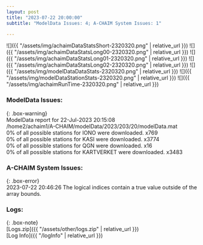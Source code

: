 ```yaml
---
layout: post
title: "2023-07-22 20:00:00"
subtitle: "ModelData Issues: 4; A-CHAIM System Issues: 1"

---
```


![]({{ "/assets/img/achaimDataStatsShort-2320320.png" | relative_url }})
![]({{ "/assets/img/achaimDataStatsLong00-2320320.png" | relative_url }})
![]({{ "/assets/img/achaimDataStatsLong01-2320320.png" | relative_url }})
![]({{ "/assets/img/achaimDataStatsLong02-2320320.png" | relative_url }})
![]({{ "/assets/img/modelDataDataStats-2320320.png" | relative_url }})
![]({{ "/assets/img/modelDataStationStats-2320320.png" | relative_url }})
![]({{ "/assets/img/achaimRunTime-2320320.png" | relative_url }})


### ModelData Issues:  
  
{: .box-warning}  
 ModelData report for 22-Jul-2023 20:15:08   
 /home2/achaim1/A-CHAIM/modelData/2023/203/20/modelData.mat   
 0% of all possible stations for IONO were downloaded. x769   
 0% of all possible stations for KASI were downloaded. x3774   
 0% of all possible stations for QGN were downloaded. x16   
 0% of all possible stations for KARTVERKET were downloaded. x3483   
  
### A-CHAIM System Issues:  
  
{: .box-error}  
2023-07-22 20:46:26 The logical indices contain a true value outside of the array bounds.  

### Logs:  
  
{: .box-note}  
[Logs.zip]({{ "/assets/other/logs.zip" | relative_url }})  
[Log Info]({{ "/logInfo" | relative_url }})  

